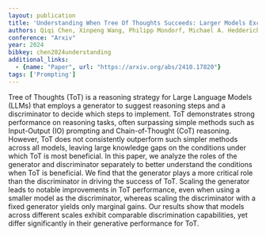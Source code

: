 ```yaml
---
layout: publication
title: 'Understanding When Tree Of Thoughts Succeeds: Larger Models Excel In Generation, Not Discrimination'
authors: Qiqi Chen, Xinpeng Wang, Philipp Mondorf, Michael A. Hedderich, Barbara Plank
conference: "Arxiv"
year: 2024
bibkey: chen2024understanding
additional_links:
  - {name: "Paper", url: "https://arxiv.org/abs/2410.17820"}
tags: ['Prompting']
---
```

Tree of Thoughts (ToT) is a reasoning strategy for Large Language Models
(LLMs) that employs a generator to suggest reasoning steps and a discriminator
to decide which steps to implement. ToT demonstrates strong performance on
reasoning tasks, often surpassing simple methods such as Input-Output (IO)
prompting and Chain-of-Thought (CoT) reasoning. However, ToT does not
consistently outperform such simpler methods across all models, leaving large
knowledge gaps on the conditions under which ToT is most beneficial. In this
paper, we analyze the roles of the generator and discriminator separately to
better understand the conditions when ToT is beneficial. We find that the
generator plays a more critical role than the discriminator in driving the
success of ToT. Scaling the generator leads to notable improvements in ToT
performance, even when using a smaller model as the discriminator, whereas
scaling the discriminator with a fixed generator yields only marginal gains.
Our results show that models across different scales exhibit comparable
discrimination capabilities, yet differ significantly in their generative
performance for ToT.

